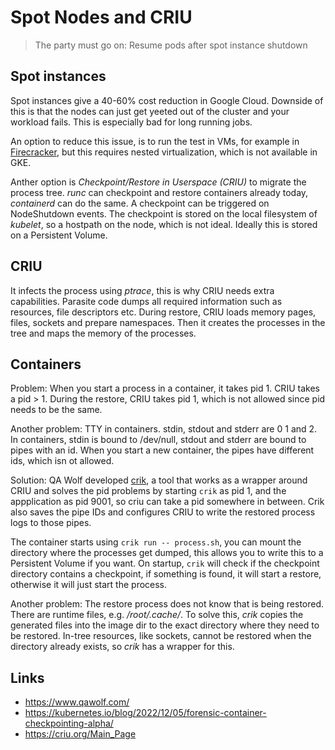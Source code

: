 # Spot Nodes and CRIU

> The party must go on: Resume pods after spot instance shutdown

## Spot instances

Spot instances give a 40-60% cost reduction in Google Cloud. Downside of this is that the nodes can
just get yeeted out of the cluster and your workload fails. This is especially bad for long running jobs.

An option to reduce this issue, is to run the test in VMs, for example in [Firecracker](https://firecracker-microvm.github.io/), 
but this requires nested virtualization, which is not available in GKE.

Anther option is _Checkpoint/Restore in Userspace (CRIU)_ to migrate the process tree. _runc_ can checkpoint and restore
containers already today, _containerd_ can do the same. A checkpoint can be triggered on NodeShutdown events. The checkpoint
is stored on the local filesystem of _kubelet_, so a hostpath on the node, which is not ideal. Ideally this is stored
on a Persistent Volume.

## CRIU

It infects the process using _ptrace_, this is why CRIU needs extra capabilities. Parasite code dumps all required information such
as resources, file descriptors etc. During restore, CRIU loads memory pages, files, sockets and prepare namespaces. Then it 
creates the processes in the tree and maps the memory of the processes.

## Containers

Problem: When you start a process in a container, it takes pid 1. CRIU takes a pid > 1. During the restore, CRIU takes pid 1, which is not allowed
since pid needs to be the same.

Another problem: TTY in containers. stdin, stdout and stderr are 0 1 and 2. In containers, stdin is bound to /dev/null, stdout and stderr are bound to
pipes with an id. When you start a new container, the pipes have different ids, which isn ot allowed.

Solution: QA Wolf developed [crik](https://github.com/qawolf/crik), a tool that works as a wrapper around CRIU and solves the pid problems by starting
`crik` as pid 1, and the appplication as pid 9001, so criu can take a pid somewhere in between. Crik also saves the pipe IDs and configures CRIU
to write the restored process logs to those pipes.

The container starts using `crik run -- process.sh`, you can mount the directory where the processes get dumped, this allows you to write
this to a Persistent Volume if you want. On startup, `crik` will check if the checkpoint directory contains a checkpoint, if something is found,
it will start a restore, otherwise it will just start the process.

Another problem: The restore process does not know that is being restored. There are runtime files, e.g. _/root/.cache/_. To solve this, _crik_ copies
the generated files into the image dir to the exact directory where they need to be restored. In-tree resources, like sockets, cannot be restored when the
directory already exists, so _crik_ has a wrapper for this.

## Links

- <https://www.qawolf.com/>
- <https://kubernetes.io/blog/2022/12/05/forensic-container-checkpointing-alpha/>
- <https://criu.org/Main_Page>
